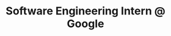 ---
layout: page
title: Software Engineering Intern @ Google
first_author_link: https://developers.google.com/mlir-sparsifier
description: |
 May 2023 -- Aug. 2023
 Manager and Mentor:: Dr. Aart Bik
 · Working on the GPU backend for sparse tensor in the MLIR compiler
importance: 1
category: intern
---